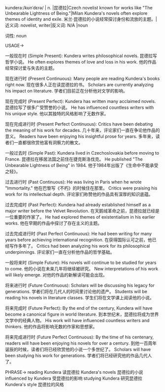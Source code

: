 kundera:/kʊnˈdɛrə/ | n. |昆德拉|Czech novelist known for works like "The Unbearable Lightness of Being."|Milan Kundera's novels often explore themes of identity and exile. 米兰·昆德拉的小说经常探讨身份和流放的主题。|近义词: novelist, writer|反义词: N/A |noun

词性: noun


USAGE->

一般现在时 (Simple Present):
Kundera writes philosophical novels. 昆德拉写哲学小说。
He often explores themes of love and loss in his work.  他的作品经常探讨爱与失去的主题。

现在进行时 (Present Continuous):
Many people are reading Kundera's books right now. 现在很多人正在读昆德拉的书。
Scholars are currently analyzing his impact on literature. 学者们目前正在分析他对文学的影响。

现在完成时 (Present Perfect):
Kundera has written many acclaimed novels. 昆德拉写了很多广受赞誉的小说。
He has influenced countless writers with his unique style. 他以其独特的风格影响了无数作家。

现在完成进行时 (Present Perfect Continuous):
Critics have been debating the meaning of his work for decades.  几十年来，评论家们一直在争论他作品的意义。
Readers have been enjoying his insightful prose for years. 多年来，读者们一直都很欣赏他富有洞察力的散文。

一般过去时 (Simple Past):
Kundera lived in Czechoslovakia before moving to France. 昆德拉在移居法国之前住在捷克斯洛伐克。
He published "The Unbearable Lightness of Being" in 1984. 他于1984年出版了《生命中不能承受之轻》。

过去进行时 (Past Continuous):
He was living in Paris when he wrote "Immortality." 他在巴黎写《不朽》的时候住在那里。
Critics were praising his work for its intellectual depth.  评论家们称赞他的作品具有深厚的知识底蕴。

过去完成时 (Past Perfect):
Kundera had already established himself as a major writer before the Velvet Revolution. 在天鹅绒革命之前，昆德拉就已经是一位重要的作家了。
He had explored themes of existentialism in his earlier works.  他在早期的作品中探讨了存在主义的主题。

过去完成进行时 (Past Perfect Continuous):
He had been writing for many years before achieving international recognition. 在获得国际认可之前，他已经写作多年了。
Critics had been analyzing his work for its philosophical underpinnings. 评论家们一直在分析他作品的哲学基础。

一般将来时 (Simple Future):
His novels will continue to be studied for years to come. 他的小说在未来几年将继续被研究。
New interpretations of his work will likely emerge.  对他的作品的新解读可能会出现。

将来进行时 (Future Continuous):
Scholars will be discussing his legacy for generations.  学者们将在几代人的时间里讨论他的遗产。
Students will be reading his novels in literature classes. 学生们将在文学课上阅读他的小说。

将来完成时 (Future Perfect):
By the end of the century, Kundera will have become a canonical figure in world literature.  到本世纪末，昆德拉将成为世界文学中的经典人物。
His work will have influenced countless writers and thinkers. 他的作品将影响无数的作家和思想家。

将来完成进行时 (Future Perfect Continuous):
By the time of his centenary, readers will have been enjoying his novels for over a century. 到他一百周年诞辰的时候，读者们将已经欣赏他的小说一个多世纪了。
Scholars will have been studying his work for generations.  学者们将已经研究他的作品几代人了。


PHRASE->
reading Kundera  读昆德拉
Kundera's novels  昆德拉的小说
influenced by Kundera  受昆德拉的影响
studying Kundera  研究昆德拉
Kundera's style  昆德拉的风格
